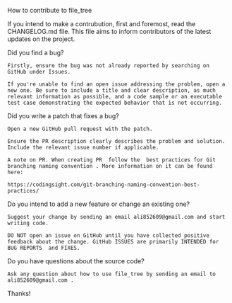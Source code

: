 How to contribute to file_tree

If you intend to make a contrubution, first and foremost, read the CHANGELOG.md file. This file aims to inform contributors of the latest updates on the project.

Did you find a bug?

    Firstly, ensure the bug was not already reported by searching on GitHub under Issues.

    If you're unable to find an open issue addressing the problem, open a new one. Be sure to include a title and clear description, as much relevant information as possible, and a code sample or an executable test case demonstrating the expected behavior that is not occurring.

Did you write a patch that fixes a bug?

    Open a new GitHub pull request with the patch.

    Ensure the PR description clearly describes the problem and solution. Include the relevant issue number if applicable.

    A note on PR. When creating PR  follow the  best practices for Git branching naming convention . More information on it can be found here:

    https://codingsight.com/git-branching-naming-convention-best-practices/


Do you intend to add a new feature or change an existing one?

    Suggest your change by sending an email ali852609@gmail.com and start writing code.

    DO NOT open an issue on GitHub until you have collected positive feedback about the change. GitHub ISSUES are primarily INTENDED for BUG REPORTS  and FIXES.

Do you have questions about the source code?

    Ask any question about how to use file_tree by sending an email to ali852609@gmail.com .



Thanks!
